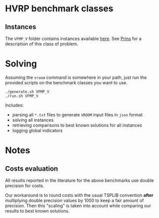 # HVRP benchmark classes

## Instances

The `VFMP_V` folder contains instances available
[here](http://fc.isima.fr/~lacomme/hvrp/hvrp.html). See
[Prins](https://dl.acm.org/doi/abs/10.1016/j.engappai.2008.10.006) for
a description of this class of problem.

# Solving

Assuming the `vroom` command is somewhere in your path, just run the
provided scripts on the benchmark classes you want to use.

```
./generate.sh VFMP_V
./run.sh VFMP_V
```

Includes:

- parsing all `*.txt` files to generate `VROOM` input files in `json` format
- solving all instances
- retrieving comparisons to best known solutions for all instances
- logging global indicators

# Notes

## Costs evaluation

All results reported in the literature for the above benchmarks use
double precision for costs.

Our workaround is to round costs with the usual TSPLIB convention
**after** multiplying double precision values by 1000 to keep a fair
amount of precision. Then this "scaling" is taken into account while
comparing our results to best known solutions.
